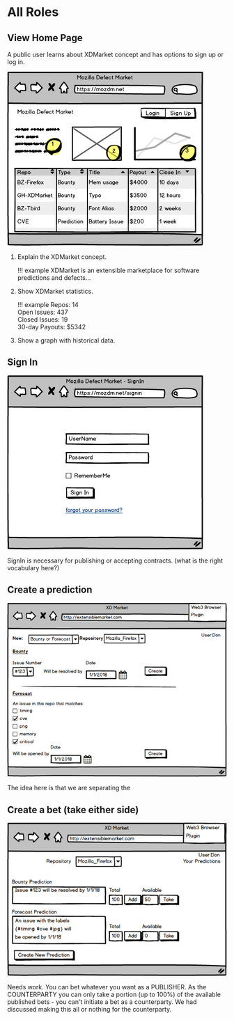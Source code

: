 # All Roles

## View Home Page

A public user learns about XDMarket concept and has options to
sign up or log in.

![Create](/img/_HomePage.png)

1. Explain the XDMarket concept.  

    !!! example
        XDMarket is an extensible marketplace for software predictions
        and defects...

2. Show XDMarket statistics.

    !!! example
        Repos: 14<br/>
        Open Issues: 437<br/>
        Closed Issues: 19</br>
        30-day Payouts: $5342</br>

3. Show a graph with historical data.

## Sign In

![SignIn](/img/_SignIn.png)

SignIn is necessary for publishing or accepting contracts.  (what is the right vocabulary
here?)

## Create a prediction

![Make Predictions](/img/_make_predictions.png)

The idea here is that we are separating the 

## Create a bet (take either side)

![Make a Bet](/img/_make_bets.png)

Needs work. You can bet whatever you want as a PUBLISHER.  As the COUNTERPARTY you can only take a portion (up to 100%) of the available published bets - you can't initiate a bet as a counterparty.  We had discussed making this all or nothing for the counterparty.


